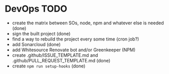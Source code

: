 # DevOps TODO

- create the matrix between SOs, node, npm and whatever else is needed (done)
- sign the built project (done)
- find a way to rebuild the project every some time (cron job?)
- add Sonarcloud (done)
- add Whitesource Renovate bot and/or Greenkeeper (NPM)
- create .github/ISSUE_TEMPLATE.md and .github/PULL_REQUEST_TEMPLATE.md (done)
- create `npm run setup-hooks` (done)

